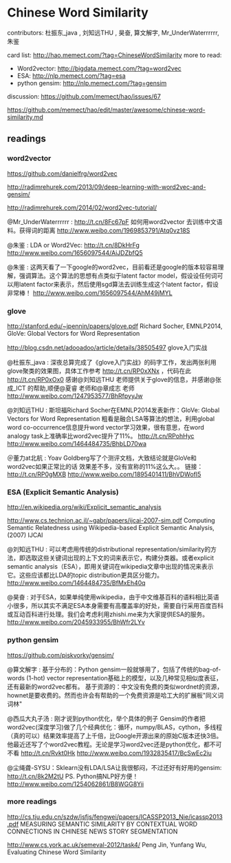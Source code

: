 # Chinese Word Similarity 
contributors: 杜振东_java , 刘知远THU , 昊奋, 算文解字,  Mr_UnderWaterrrrrr, 朱鉴

card list:  http://hao.memect.com/?tag=ChineseWordSimilarity
more to read:
 * Word2vector: http://bigdata.memect.com/?tag=word2vec
 * ESA:  http://nlp.memect.com/?tag=esa
 * python gensim: http://nlp.memect.com/?tag=gensim


discussion:  https://github.com/memect/hao/issues/67

https://github.com/memect/hao/edit/master/awesome/chinese-word-similarity.md 


## readings
### word2vector
https://github.com/danielfrg/word2vec

http://radimrehurek.com/2013/09/deep-learning-with-word2vec-and-gensim/

http://radimrehurek.com/2014/02/word2vec-tutorial/

@Mr_UnderWaterrrrrr :
http://t.cn/8Fc67pF 如何用word2vector 去训练中文语料。获得词的距离
http://www.weibo.com/1969853791/Atq0vz18S

@朱鉴 :
LDA or Word2Vec: http://t.cn/8DkHrFg
http://www.weibo.com/1656097544/AiJDZbfQ5

@朱鉴 :
这两天看了一下google的word2vec，目前看还是google的版本较容易理解，强调算法。这个算法的思想有点类似于latent factor model，假设设任何词可以用latent factor来表示，然后使用sgd算法去训练生成这个latent factor，假设非常棒！
http://www.weibo.com/1656097544/AhM49jMYL

### glove 
http://stanford.edu/~jpennin/papers/glove.pdf  Richard Socher, EMNLP2014, GloVe: Global Vectors for Word Representation

http://blog.csdn.net/adooadoo/article/details/38505497 glove入门实战 

@杜振东_java :
深夜总算完成了《glove入门实战》的码字工作，发出两张利用glove聚类的效果图，具体工作参考 http://t.cn/RP0xXNx ，代码在此 http://t.cn/RP0xOx0   感谢@刘知远THU 老师提供关于glove的信息，并感谢@张成_ICT 的帮助,顺便@夏睿 老师和@章成志 老师
http://www.weibo.com/1247953577/BhRfpyyJw

@刘知远THU :
斯坦福Richard Socher在EMNLP2014发表新作：GloVe: Global Vectors for Word Representation 粗看是融合LSA等算法的想法，利用global word co-occurrence信息提升word vector学习效果，很有意思，在word analogy task上准确率比word2vec提升了11%。 http://t.cn/RPohHyc
http://www.weibo.com/1464484735/BhbLD70wa

＠董力at北航 :
Yoav Goldberg写了个测评文档，大致结论就是GloVe和word2vec如果正常比的话 效果差不多，没有宣称的11%这么大。。 链接：http://t.cn/RP0gMXB
http://www.weibo.com/1895401411/BhVDWofI5

### ESA (Explicit Semantic Analysis)

http://en.wikipedia.org/wiki/Explicit_semantic_analysis

http://www.cs.technion.ac.il/~gabr/papers/ijcai-2007-sim.pdf Computing Semantic Relatedness using Wikipedia-based Explicit Semantic Analysis, (2007) IJCAI


@刘知远THU : 
可以考虑用传统的distributional representation/similarity的方法，即选取这些关键词出现的上下文的词来表示它，构建分类器。或者explicit semantic analysis（ESA），即用关键词在wikipedia文章中出现的情况来表示它。这些应该都比LDA的topic distribution更具区分能力。
http://www.weibo.com/1464484735/BfMxEh40q

@昊奋 : 
对于ESA，如果单纯使用wikipedia，由于中文维基百科的语料相比英语小很多，所以其实不满足ESA本身需要有高覆盖率的好处，需要自行采用百度百科或互动百科进行处理。我们会考虑利用zhishi.me来为大家提供ESA的服务。
http://www.weibo.com/2045933955/BhWfr2LYv

### python gensim

https://github.com/piskvorky/gensim/

@算文解字 :
基于分布的：Python gensim一般就够用了，包括了传统的bag-of-words (1-hot) vector representation基础上的模型，以及几种常见相似度表征，还有最新的word2vec都有。
基于资源的：中文没有免费的类似wordnet的资源，hownet是要收费的。然而也许会有帮助的一个免费资源是哈工大的扩展板"同义词词林"

@西瓜大丸子汤 : 
刚才说到python优化，举个具体的例子 Gensim的作者把word2vec(深度学习)做了几个经典优化：循环，numpy/BLAS，cython，多线程（真的可以）结果效率提高了上千倍，比Google开源出来的原始C版本还快3倍。他最近还写了个word2vec教程。无论是学习word2vec还是python优化，都不可不看 http://t.cn/Rvkt0Hk
http://www.weibo.com/1932835417/BcSwEc2iu

@尘绳聋-SYSU：Sklearn没有LDA/LSA让我很郁闷，不过还好有好用的gensim: http://t.cn/8k2M2tU PS. Python搞NLP好方便！
http://www.weibo.com/1254062861/B8WGG8Yii


### more readings
http://cs.tju.edu.cn/szdw/jsfjs/fengwei/papers/ICASSP2013_Nie/icassp2013.pdf MEASURING SEMANTIC SIMILARITY BY CONTEXTUAL WORD CONNECTIONS IN CHINESE NEWS STORY SEGMENTATION


http://www.cs.york.ac.uk/semeval-2012/task4/  Peng Jin, Yunfang Wu,  Evaluating Chinese Word Similarity

